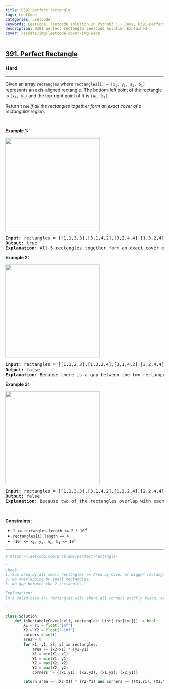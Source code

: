 ```yaml
---
title: 0391 perfect rectangle
tags: LeetCode
categories: LeetCode
keywords: LeetCode, leetcode solution in Python3 C++ Java, 0391-perfect-rectangle solution
description: 0391 perfect rectangle LeetCode Solution Explained
cover: /assets/img/leetcode-cover-img.webp
---
```



<h2><a href="https://leetcode.com/problems/perfect-rectangle/">391. Perfect Rectangle</a></h2><h3>Hard</h3><hr><div><p>Given an array <code>rectangles</code> where <code>rectangles[i] = [x<sub>i</sub>, y<sub>i</sub>, a<sub>i</sub>, b<sub>i</sub>]</code> represents an axis-aligned rectangle. The bottom-left point of the rectangle is <code>(x<sub>i</sub>, y<sub>i</sub>)</code> and the top-right point of it is <code>(a<sub>i</sub>, b<sub>i</sub>)</code>.</p>

<p>Return <code>true</code> <em>if all the rectangles together form an exact cover of a rectangular region</em>.</p>

<p>&nbsp;</p>
<p><strong class="example">Example 1:</strong></p>
<img alt="" src="https://assets.leetcode.com/uploads/2021/03/27/perectrec1-plane.jpg" style="width: 300px; height: 294px;">
<pre><strong>Input:</strong> rectangles = [[1,1,3,3],[3,1,4,2],[3,2,4,4],[1,3,2,4],[2,3,3,4]]
<strong>Output:</strong> true
<strong>Explanation:</strong> All 5 rectangles together form an exact cover of a rectangular region.
</pre>

<p><strong class="example">Example 2:</strong></p>
<img alt="" src="https://assets.leetcode.com/uploads/2021/03/27/perfectrec2-plane.jpg" style="width: 300px; height: 294px;">
<pre><strong>Input:</strong> rectangles = [[1,1,2,3],[1,3,2,4],[3,1,4,2],[3,2,4,4]]
<strong>Output:</strong> false
<strong>Explanation:</strong> Because there is a gap between the two rectangular regions.
</pre>

<p><strong class="example">Example 3:</strong></p>
<img alt="" src="https://assets.leetcode.com/uploads/2021/03/27/perfecrrec4-plane.jpg" style="width: 300px; height: 294px;">
<pre><strong>Input:</strong> rectangles = [[1,1,3,3],[3,1,4,2],[1,3,2,4],[2,2,4,4]]
<strong>Output:</strong> false
<strong>Explanation:</strong> Because two of the rectangles overlap with each other.
</pre>

<p>&nbsp;</p>
<p><strong>Constraints:</strong></p>

<ul>
	<li><code>1 &lt;= rectangles.length &lt;= 2 * 10<sup>4</sup></code></li>
	<li><code>rectangles[i].length == 4</code></li>
	<li><code>-10<sup>5</sup> &lt;= x<sub>i</sub>, y<sub>i</sub>, a<sub>i</sub>, b<sub>i</sub> &lt;= 10<sup>5</sup></code></li>
</ul>
</div>

---




```python
# https://leetcode.com/problems/perfect-rectangle/

'''
Check:
1. Sum area by all small rectangles == Area by Cover or Bigger rectangle.
2. No overlapping by small rectangles.
3. No gap between the 2 rectangles.

Explanation: 
In a valid case all rectangles will share all corners exactly twice, except the four corners of the final rectangle. Using the set symmetric difference will remove these doubled corners and only leave the four corners of the final rectangle. Sum the areas of the individual rectangles and compare it to the area of the final rectangle

'''

class Solution:
    def isRectangleCover(self, rectangles: List[List[int]]) -> bool:
        X1 = Y1 = float("inf")
        X2 = Y2 = float("-inf")
        corners = set()
        area = 0
        for x1, y1, x2, y2 in rectangles:
            area += (x2-x1) * (y2-y1)
            X1 = min(X1, x1)
            Y1 = min(Y1, y1)
            X2 = max(X2, x2)
            Y2 = max(Y2, y2)
            corners ^= {(x1,y1), (x2,y2), (x1,y2), (x2,y1)}

        return area == (X2-X1) * (Y2-Y1) and corners == {(X1,Y1), (X2,Y2), (X1,Y2), (X2,Y1)}
```
